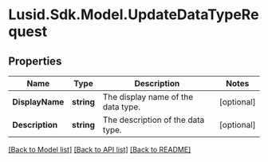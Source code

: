 # Lusid.Sdk.Model.UpdateDataTypeRequest

## Properties

Name | Type | Description | Notes
------------ | ------------- | ------------- | -------------
**DisplayName** | **string** | The display name of the data type. | [optional] 
**Description** | **string** | The description of the data type. | [optional] 

[[Back to Model list]](../README.md#documentation-for-models) [[Back to API list]](../README.md#documentation-for-api-endpoints) [[Back to README]](../README.md)

